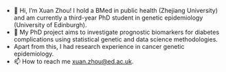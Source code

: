 - 👋 Hi, I’m Xuan Zhou! I hold a BMed in public health (Zhejiang University) and am currently a third-year PhD student in genetic epidemiology (University of Edinburgh).
- 👀 My PhD project aims to investigate prognostic biomarkers for diabetes complications using statistical genetic and data science methodologies.
- Apart from this, I had research experience in cancer genetic epidemiology.
- 📫 How to reach me xuan.zhou@ed.ac.uk.

<!---
XZhou810/XZhou810 is a ✨ special ✨ repository because its `README.md` (this file) appears on your GitHub profile.
You can click the Preview link to take a look at your changes.
--->

